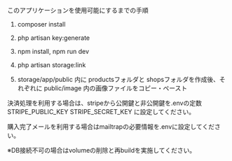 このアプリケーションを使用可能にするまでの手順

1. composer install

2. php artisan key:generate

3. npm install, npm run dev

4. php artisan storage:link

5. storage/app/public 内に productsフォルダと shopsフォルダを作成後、それぞれに public/image 内の画像ファイルをコピー・ペースト

決済処理を利用する場合は、stripeから公開鍵と非公開鍵を.envの定数
STRIPE_PUBLIC_KEY
STRIPE_SECRET_KEY
に設定してください。

購入完了メールを利用する場合はmailtrapの必要情報を.envに設定してください。

※DB接続不可の場合はvolumeの削除と再buildを実施してください。
